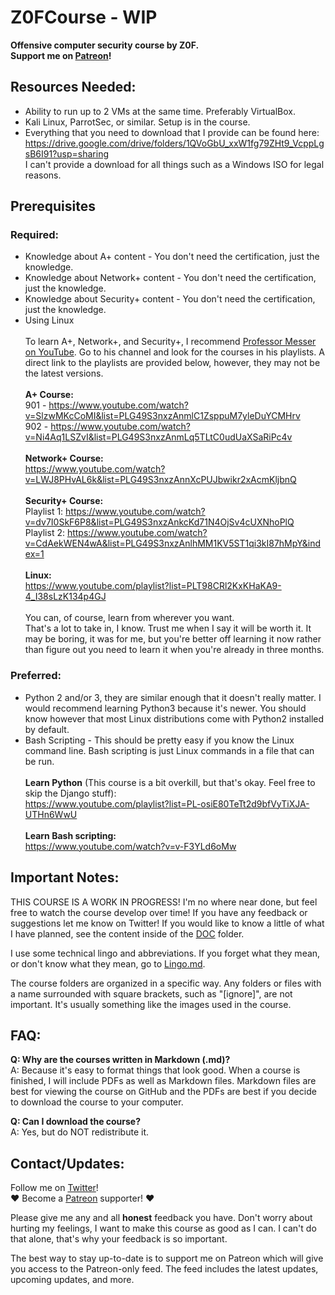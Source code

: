 # Z0FCourse - WIP
**Offensive computer security course by Z0F.  
Support me on [Patreon](https://www.patreon.com/z0f)!**

## Resources Needed:
* Ability to run up to 2 VMs at the same time. Preferably VirtualBox.
* Kali Linux, ParrotSec, or similar. Setup is in the course.
* Everything that you need to download that I provide can be found here:  
https://drive.google.com/drive/folders/1QVoGbU_xxW1fg79ZHt9_VcppLgsB6I91?usp=sharing  
I can't provide a download for all things such as a Windows ISO for legal reasons.

## Prerequisites
### Required:
* Knowledge about A+ content - You don't need the certification, just the knowledge.
* Knowledge about Network+ content - You don't need the certification, just the knowledge.
* Knowledge about Security+ content - You don't need the certification, just the knowledge.
* Using Linux
<br /><br />To learn A+, Network+, and Security+, I recommend [Professor Messer on YouTube](https://www.youtube.com/user/professormesser). Go to his channel and look for the courses in his playlists. A direct link to the playlists are provided below, however, they may not be the latest versions.
<br /><br />**A+ Course:**
<br />901 - https://www.youtube.com/watch?v=SlzwMKcCoMI&list=PLG49S3nxzAnmlC1ZsppuM7yleDuYCMHrv
<br />902 - https://www.youtube.com/watch?v=Ni4Aq1LSZvI&list=PLG49S3nxzAnmLq5TLtC0udUaXSaRiPc4v
<br /><br />**Network+ Course:**
<br />https://www.youtube.com/watch?v=LWJ8PHvAL6k&list=PLG49S3nxzAnnXcPUJbwikr2xAcmKljbnQ
<br /><br />**Security+ Course:**
<br />Playlist 1: https://www.youtube.com/watch?v=dv7I0SkF6P8&list=PLG49S3nxzAnkcKd71N4OjSv4cUXNhoPlQ
<br />Playlist 2: https://www.youtube.com/watch?v=CdAekWEN4wA&list=PLG49S3nxzAnlhMM1KV5ST1qi3kI87hMpY&index=1
<br /><br />**Linux:**
<br /> https://www.youtube.com/playlist?list=PLT98CRl2KxKHaKA9-4_I38sLzK134p4GJ
<br /><br />You can, of course, learn from wherever you want. 
<br />That's a lot to take in, I know. Trust me when I say it will be worth it. It may be boring, it was for me, but you're better off learning it now rather than figure out you need to learn it when you're already in three months.

### Preferred:
* Python 2 and/or 3, they are similar enough that it doesn't really matter. I would recommend learning Python3 because it's newer. You should know however that most Linux distributions come with Python2 installed by default.
* Bash Scripting - This should be pretty easy if you know the Linux command line. Bash scripting is just Linux commands in a file that can be run.
<br /><br />**Learn Python** (This course is a bit overkill, but that's okay. Feel free to skip the Django stuff):
<br /> https://www.youtube.com/playlist?list=PL-osiE80TeTt2d9bfVyTiXJA-UTHn6WwU
<br /><br />**Learn Bash scripting:**
<br /> https://www.youtube.com/watch?v=v-F3YLd6oMw

## Important Notes:
THIS COURSE IS A WORK IN PROGRESS! I'm no where near done, but feel free to watch the course develop over time! If you have any feedback or suggestions let me know on Twitter! If you would like to know a little of what I have planned, see the content inside of the [DOC](DOC) folder.

I use some technical lingo and abbreviations. If you forget what they mean, or don't know what they mean, go to [Lingo.md](Lingo.md).

The course folders are organized in a specific way. Any folders or files with a name surrounded with square brackets, such as "[ignore]", are not important. It's usually something like the images used in the course. 

## FAQ:
**Q: Why are the courses written in Markdown (.md)?**   
A: Because it's easy to format things that look good. When a course is finished, I will include PDFs as well as Markdown files. Markdown files are best for viewing the course on GitHub and the PDFs are best if you decide to download the course to your computer.

**Q: Can I download the course?**  
A: Yes, but do NOT redistribute it.

## Contact/Updates:
Follow me on [Twitter](https://twitter.com/0xZ0F)!
<br /> :heart: Become a [Patreon](https://www.patreon.com/z0f) supporter! :heart:

Please give me any and all **honest** feedback you have. Don't worry about hurting my feelings, I want to make this course as good as I can. I can't do that alone, that's why your feedback is so important.

The best way to stay up-to-date is to support me on Patreon which will give you access to the Patreon-only feed. The feed includes the latest updates, upcoming updates, and more.
<br />

